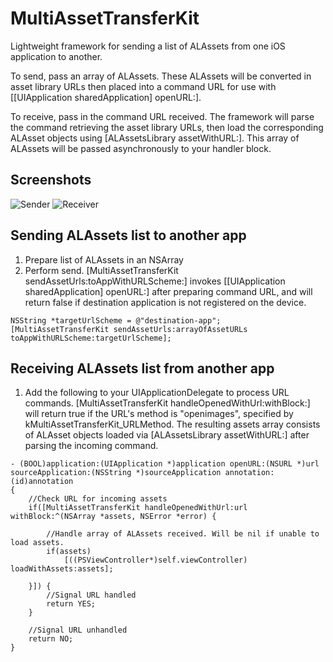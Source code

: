 MultiAssetTransferKit
=====================

Lightweight framework for sending a list of ALAssets from one iOS application to another.

To send, pass an array of ALAssets. These ALAssets will be converted in asset library URLs then placed into a command URL for use with [[UIApplication sharedApplication] openURL:].

To receive, pass in the command URL received. The framework will parse the command retrieving the asset library URLs, then load the corresponding ALAsset objects using [ALAssetsLibrary assetWithURL:]. This array of ALAssets will be passed asynchronously to your handler block.



Screenshots
-----------------------
![Sender](https://raw.github.com/JBLatenight/MultiAssetTransferKit/master/SenderScreenshot.png)
![Receiver](https://raw.github.com/JBLatenight/MultiAssetTransferKit/master/ReceivererScreenshot.png)



Sending ALAssets list to another app
-----------------------

1. Prepare list of ALAssets in an NSArray
2. Perform send. [MultiAssetTransferKit sendAssetUrls:toAppWithURLScheme:] invokes [[UIApplication sharedApplication] openURL:] after preparing command URL, and will return false if destination application is not registered on the device.

```
NSString *targetUrlScheme = @"destination-app";
[MultiAssetTransferKit sendAssetUrls:arrayOfAssetURLs toAppWithURLScheme:targetUrlScheme];
```


Receiving ALAssets list from another app
-----------------------
1. Add the following to your UIApplicationDelegate to process URL commands. [MultiAssetTransferKit handleOpenedWithUrl:withBlock:] will return true if the URL's method is "openimages", specified by kMultiAssetTransferKit_URLMethod. The resulting assets array consists of ALAsset objects loaded via [ALAssetsLibrary assetWithURL:] after parsing the incoming command.

```
- (BOOL)application:(UIApplication *)application openURL:(NSURL *)url sourceApplication:(NSString *)sourceApplication annotation:(id)annotation
{
    //Check URL for incoming assets
    if([MultiAssetTransferKit handleOpenedWithUrl:url withBlock:^(NSArray *assets, NSError *error) {
    
        //Handle array of ALAssets received. Will be nil if unable to load assets.
        if(assets)
            [((PSViewController*)self.viewController) loadWithAssets:assets];
    
    }]) {
        //Signal URL handled
        return YES;
    }
    
    //Signal URL unhandled
    return NO;
}
```

